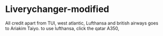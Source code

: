 # Liverychanger-modified

All credit apart from TUI, west atlantic, Lufthansa and british airways goes to Ariakim Taiyo. to use lufthansa, click the qatar A350,
